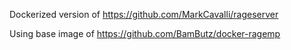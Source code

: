 Dockerized version of https://github.com/MarkCavalli/rageserver

Using base image of https://github.com/BamButz/docker-ragemp
